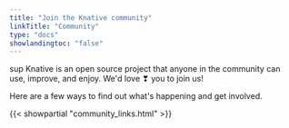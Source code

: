 ```yaml
---
title: "Join the Knative community"
linkTitle: "Community"
type: "docs"
showlandingtoc: "false"
---
```

sup
Knative is an open source project that anyone in the community can use, improve, and enjoy. We'd love ❣ you to join us!

Here are a few ways to find out what's happening and get involved.

{{< showpartial "community_links.html" >}}
